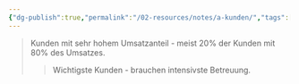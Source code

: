 ```yaml
---
{"dg-publish":true,"permalink":"/02-resources/notes/a-kunden/","tags":["marketing/priorität"],"noteIcon":"","updated":"2025-08-26T16:35:24.760+02:00"}
---
```


>Kunden mit sehr hohem Umsatzanteil - meist 20% der Kunden mit 80% des Umsatzes.
>>Wichtigste Kunden - brauchen intensivste Betreuung.